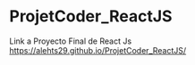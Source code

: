 # ProjetCoder_ReactJS

Link a Proyecto Final de React Js https://alehts29.github.io/ProjetCoder_ReactJS/
